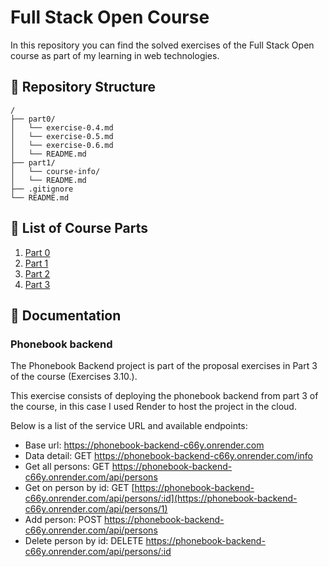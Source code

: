 # Full Stack Open Course

In this repository you can find the solved exercises of the Full Stack Open course as part of my learning in web technologies.

## 🚀 Repository Structure

```text
/
├── part0/
│   └── exercise-0.4.md
│   └── exercise-0.5.md
│   └── exercise-0.6.md
│   └── README.md
├── part1/
│   └── course-info/
│   └── README.md
├── .gitignore
└── README.md
```

## 📁 List of Course Parts

1. [Part 0](./part0/)
2. [Part 1](./part1/)
3. [Part 2](./part2/)
4. [Part 3](./part3/)

## 🧾 Documentation

### Phonebook backend

The Phonebook Backend project is part of the proposal exercises in Part 3 of the course (Exercises 3.10.).

This exercise consists of deploying the phonebook backend from part 3 of the course, in this case I used Render to host the project in the cloud.

Below is a list of the service URL and available endpoints:

- Base url: <https://phonebook-backend-c66y.onrender.com>
- Data detail: GET <https://phonebook-backend-c66y.onrender.com/info>
- Get all persons: GET <https://phonebook-backend-c66y.onrender.com/api/persons>
- Get on person by id: GET [https://phonebook-backend-c66y.onrender.com/api/persons/:id](https://phonebook-backend-c66y.onrender.com/api/persons/1)
- Add person: POST <https://phonebook-backend-c66y.onrender.com/api/persons>
- Delete person by id: DELETE <https://phonebook-backend-c66y.onrender.com/api/persons/:id>
